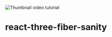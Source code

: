 ![Thumbnail video tutorial](https://github.com/wass08/r3f-portfolio-scroll-animations/assets/6551176/3afa55c2-5176-431c-8813-46fcf98f3aa6)

# react-three-fiber-sanity
